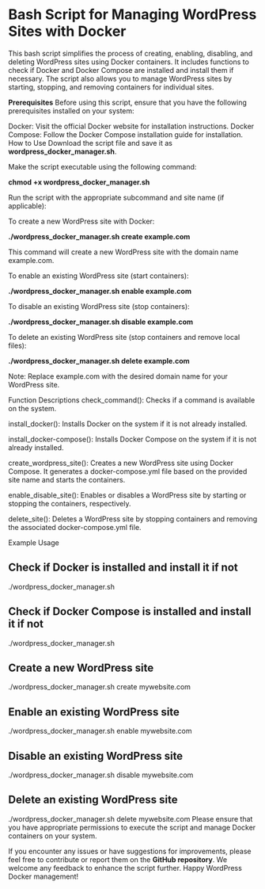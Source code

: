 # Bash Script for Managing WordPress Sites with Docker
This bash script simplifies the process of creating, enabling, disabling, and deleting WordPress sites using Docker containers. It includes functions to check if Docker and Docker Compose are installed and install them if necessary. The script also allows you to manage WordPress sites by starting, stopping, and removing containers for individual sites.

**Prerequisites**
Before using this script, ensure that you have the following prerequisites installed on your system:

Docker: Visit the official Docker website for installation instructions.
Docker Compose: Follow the Docker Compose installation guide for installation.
How to Use
Download the script file and save it as **wordpress_docker_manager.sh**.

Make the script executable using the following command:

__chmod +x wordpress_docker_manager.sh__

Run the script with the appropriate subcommand and site name (if applicable):

To create a new WordPress site with Docker:

__./wordpress_docker_manager.sh create example.com__

This command will create a new WordPress site with the domain name example.com.

To enable an existing WordPress site (start containers):

__./wordpress_docker_manager.sh enable example.com__

To disable an existing WordPress site (stop containers):

__./wordpress_docker_manager.sh disable example.com__

To delete an existing WordPress site (stop containers and remove local files):

__./wordpress_docker_manager.sh delete example.com__

Note: Replace example.com with the desired domain name for your WordPress site.

Function Descriptions
check_command(): Checks if a command is available on the system.

install_docker(): Installs Docker on the system if it is not already installed.

install_docker-compose(): Installs Docker Compose on the system if it is not already installed.

create_wordpress_site(): Creates a new WordPress site using Docker Compose. It generates a docker-compose.yml file based on the provided site name and starts the containers.

enable_disable_site(): Enables or disables a WordPress site by starting or stopping the containers, respectively.

delete_site(): Deletes a WordPress site by stopping containers and removing the associated docker-compose.yml file.

Example Usage

## Check if Docker is installed and install it if not
./wordpress_docker_manager.sh

## Check if Docker Compose is installed and install it if not
./wordpress_docker_manager.sh

## Create a new WordPress site
./wordpress_docker_manager.sh create mywebsite.com

## Enable an existing WordPress site
./wordpress_docker_manager.sh enable mywebsite.com

## Disable an existing WordPress site
./wordpress_docker_manager.sh disable mywebsite.com

## Delete an existing WordPress site
./wordpress_docker_manager.sh delete mywebsite.com
Please ensure that you have appropriate permissions to execute the script and manage Docker containers on your system.


If you encounter any issues or have suggestions for improvements, please feel free to contribute or report them on the __GitHub repository__. We welcome any feedback to enhance the script further. Happy WordPress Docker management!
